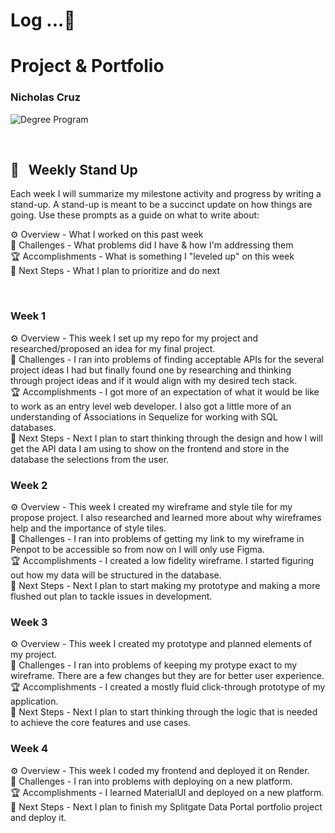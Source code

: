 
# Log ...🚀 



# Project & Portfolio
### Nicholas Cruz


![Degree Program](https://img.shields.io/badge/degree-web%20development-blue.svg)&nbsp; 

<br>


## 📢 &nbsp; Weekly Stand Up

Each week I will summarize my milestone activity and progress by writing a stand-up. A stand-up is meant to be a succinct update on how things are going. Use these prompts as a guide on what to write about:

⚙️ Overview - What I worked on this past week
<br>
🌵 Challenges - What problems did I have & how I'm addressing them
<br>
🏆 Accomplishments - What is something I "leveled up" on this week
<br>
🔮 Next Steps - What I plan to prioritize and do next

<br>

### Week 1

⚙️ Overview - This week I set up my repo for my project and researched/proposed an idea for my final project.
<br>
🌵 Challenges - I ran into problems of finding acceptable APIs for the several project ideas I had but finally found one by researching and thinking through project ideas and if it would
align with my desired tech stack.
<br>
🏆 Accomplishments - I got more of an expectation of what it would be like to work as an entry level web developer. I also got a little more of an understanding of Associations in Sequelize for working with SQL databases.
<br>
🔮 Next Steps - Next I plan to start thinking through the design and how I will get the API data I am using to show on the frontend and store in the database the selections from the user.

### Week 2

⚙️ Overview - This week I created my wireframe and style tile for my propose project. I also researched and learned more about why wireframes help and the importance of style tiles.
<br>
🌵 Challenges - I ran into problems of getting my link to my wireframe in Penpot to be accessible so from now on I will only use Figma.
<br>
🏆 Accomplishments - I created a low fidelity wireframe. I started figuring out how my data will be structured in the database.
<br>
🔮 Next Steps - Next I plan to start making my prototype and making a more flushed out plan to tackle issues in development.

### Week 3

⚙️ Overview - This week I created my prototype and planned elements of my project.
<br>
🌵 Challenges - I ran into problems of keeping my protype exact to my wireframe. There are a few changes but they are for better user experience.
<br>
🏆 Accomplishments - I created a mostly fluid click-through prototype of my application.
<br>
🔮 Next Steps - Next I plan to start thinking through the logic that is needed to achieve the core features and use cases.

### Week 4

⚙️ Overview - This week I coded my frontend and deployed it on Render.
<br>
🌵 Challenges - I ran into problems with deploying on a new platform.
<br>
🏆 Accomplishments - I learned MaterialUI and deployed on a new platform.
<br>
🔮 Next Steps - Next I plan to finish my Splitgate Data Portal portfolio project and deploy it.

<br>

